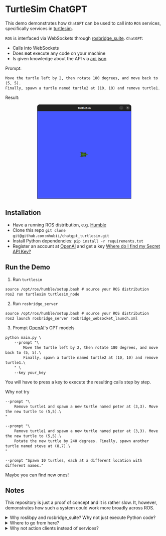 # TurtleSim ChatGPT
This demo demonstrates how `ChatGPT` can be used to call into `ROS` services, specifically services in [turtlesim](https://docs.ros.org/en/humble/Tutorials/Beginner-CLI-Tools/Introducing-Turtlesim/Introducing-Turtlesim.html).

`ROS` is interfaced via WebSockets through [rosbridge_suite](https://github.com/RobotWebTools/rosbridge_suite). `ChatGPT`:
- Calls into WebSockets
- Does **not** execute any code on your machine
- Is given knowledge about the API via [api.json](api.json)


Prompt:

```shell
Move the turtle left by 2, then rotate 180 degrees, and move back to (5, 5).
Finally, spawn a turtle named turtle2 at (10, 10) and remove turtle1.
```

Result:

<p align="center">
    <img src="img/turtlesim.gif" width="300" height="300" />
</p>

## Installation
- Have a running ROS distribution, e.g. [Humble](https://docs.ros.org/en/humble/Installation/Ubuntu-Install-Debians.html)
- Clone this repo `git clone git@github.com:mhubii/chatgpt_turtlesim.git`
- Install Python dependencies: `pip install -r requirements.txt`
- Register an account at [OpenAI](https://openai.com/) and get a key [Where do I find my Secret API Key?](https://help.openai.com/en/articles/4936850-where-do-i-find-my-secret-api-key)

## Run the Demo
1. Run `turtlesim`
```shell
source /opt/ros/humble/setup.bash # source your ROS distribution
ros2 run turtlesim turtlesim_node
```

2. Run `rosbridge_server`
```shell
source /opt/ros/humble/setup.bash # source your ROS distribution
ros2 launch rosbridge_server rosbridge_websocket_launch.xml
```

3. Prompt [OpenAI](https://openai.com/)'s GPT models
```shell
python main.py \
    --prompt "\
        Move the turtle left by 2, then rotate 180 degrees, and move back to (5, 5).\
        Finally, spawn a turtle named turtle2 at (10, 10) and remove turtle1.\
    " \
    --key your_key
```

You will have to press a key to execute the resulting calls step by step.

Why not try
 
```shell
--prompt "\
    Remove turtle1 and spawn a new turtle named peter at (3,3). Move the new turtle to (5,5).\
"
``` 
```shell
--prompt "\
    Remove turtle1 and spawn a new turtle named peter at (3,3). Move the new turtle to (5,5).\
    Rotate the new turtle by 240 degrees. Finally, spawn another turtle named steve at (8,7).\
"
```
```shell
--prompt "Spawn 10 turtles, each at a different location with different names."
```

Maybe you can find new ones!

## Notes

This repository is just a proof of concept and it is rather slow. It, however, demonstrates how such a system could work more broadly across ROS.

<details>
<summary>Why roslibpy and rosbridge_suite? Why not just execute Python code?</summary>
<br>
Operating ROS services through WebSockets limits GPT's access to your system. It further relieves users from ROS dependencies. In the future, someone might find executing Python code more powerful!
</details>

<details>
<summary>Where to go from here?</summary>
<br>
Play around and have ChatGPT call into any desired services.
</details>


<details>
<summary>Why not action clients instead of services?</summary>
<br>
By the time of this writing, action clients are not supported via rosbridge_suite yet, refer to https://github.com/RobotWebTools/rosbridge_suite/issues/697.
</details>
